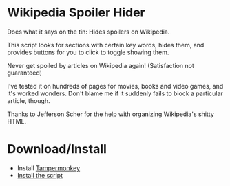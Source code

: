 Wikipedia Spoiler Hider
=====

Does what it says on the tin: Hides spoilers on Wikipedia.

This script looks for sections with certain key words, hides them, and provides buttons for you to click to toggle showing them.

Never get spoiled by articles on Wikipedia again! (Satisfaction not guaranteed)

I've tested it on hundreds of pages for movies, books and video games, and it's worked wonders. Don't blame me if it suddenly fails to block a particular article, though.

Thanks to Jefferson Scher for the help with organizing Wikipedia's shitty HTML.

Download/Install
=====
* Install [Tampermonkey](https://tampermonkey.net/)
* [Install the script](https://github.com/xdpirate/WikipediaSpoilerHider/raw/master/WikipediaSpoilerHider.user.js)
